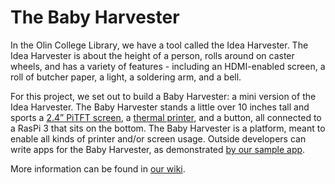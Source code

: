 # The Baby Harvester

In the Olin College Library, we have a tool called the Idea Harvester. The Idea Harvester is about the height of a person, rolls around on caster wheels, and has a variety of features - including an HDMI-enabled screen, a roll of butcher paper, a light, a soldering arm, and a bell.

For this project, we set out to build a Baby Harvester: a mini version of the Idea Harvester. The Baby Harvester stands a little over 10 inches tall and sports a [2.4” PiTFT screen](https://learn.adafruit.com/adafruit-2-4-pitft-hat-with-resistive-touchscreen-mini-kit?view=all), a [thermal printer](https://learn.adafruit.com/mini-thermal-receipt-printer?view=all), and a button, all connected to a RasPi 3 that sits on the bottom. The Baby Harvester is a platform, meant to enable all kinds of printer and/or screen usage. Outside developers can write apps for the Baby Harvester, as demonstrated [by our sample app](https://github.com/songbird175/harvester-sampleapp).

More information can be found in [our wiki](https://github.com/HALtheWise/baby-harvester/wiki).